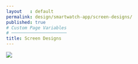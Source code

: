 ```yaml
---
layout   : default
permalink: design/smartwatch-app/screen-designs/
published: true
# Custom Page Variables
# ─────────────────────
title: Screen Designs
---
```

<img src="../../../img/Schermafbeelding 2018-06-02 om 14.41.42">